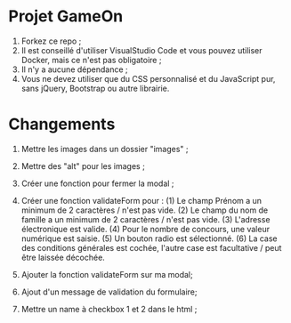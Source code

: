 # Projet GameOn
1. Forkez ce repo ;
2. Il est conseillé d'utiliser VisualStudio Code et vous pouvez utiliser Docker, mais ce n'est pas obligatoire ;
3. Il n'y a aucune dépendance ;
4. Vous ne devez utiliser que du CSS personnalisé et du JavaScript pur, sans jQuery, Bootstrap ou autre librairie.

# Changements
1. Mettre les images dans un dossier "images" ;
2. Mettre des "alt" pour les images ;
3. Créer une fonction pour fermer la modal ;
4. Créer une fonction validateForm pour : 
(1) Le champ Prénom a un minimum de 2 caractères / n'est pas vide.
(2) Le champ du nom de famille a un minimum de 2 caractères / n'est pas vide.
(3) L'adresse électronique est valide.
(4) Pour le nombre de concours, une valeur numérique est saisie.
(5) Un bouton radio est sélectionné.
(6) La case des conditions générales est cochée, l'autre case est facultative / peut être laissée décochée.

5. Ajouter la fonction validateForm sur ma modal; 
6. Ajout d'un message de validation du formulaire;
7. Mettre un name à checkbox 1 et 2 dans le html ;
